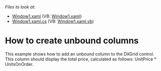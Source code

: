 <!-- default file list -->
*Files to look at*:

* [Window1.xaml](./CS/DXGrid_UnboundColumns/Window1.xaml) (VB: [Window1.xaml](./VB/DXGrid_UnboundColumns/Window1.xaml))
* [Window1.xaml.cs](./CS/DXGrid_UnboundColumns/Window1.xaml.cs) (VB: [Window1.xaml.vb](./VB/DXGrid_UnboundColumns/Window1.xaml.vb))
<!-- default file list end -->
# How to create unbound columns


<p>This example shows how to add an unbound column to the DXGrid control. This column should display the total price, calculated as follows: UnitPrice * UnitsOnOrder.</p>

<br/>


